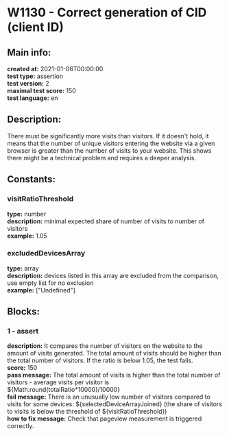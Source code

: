 # W1130 - Correct generation of CID (client ID)  
## Main info:  
**created at:** 2021-01-06T00:00:00  
**test type:** assertion  
**test version:** 2  
**maximal test score:** 150  
**test language:** en  
## Description:  
There must be significantly more visits than visitors. If it doesn't hold, it means that the number of unique visitors entering the website via a given browser is greater than the number of visits to your website. This shows there might be a technical problem and requires a deeper analysis.   
## Constants:  
### visitRatioThreshold
**type:** number  
**description:** minimal expected share of number of visits to number of visitors   
**example:** 1.05  
### excludedDevicesArray
**type:** array  
**description:** devices listed in this array are excluded from the comparison, use empty list for no exclusion   
**example:** ["Undefined"]  
## Blocks:  
### 1 - assert
**description:** It compares the number of visitors on the website to the amount of visits generated. The total amount of visits should be higher than the total number of visitors. If the ratio is below 1.05, the test fails.  
**score:** 150  
**pass message:** The total amount of visits is higher than the total number of visitors - average visits per visitor is ${Math.round(totalRatio\*10000)/10000}  
**fail message:** There is an unusually low number of visitors compared to visits for some devices: ${selectedDeviceArrayJoined} (the share of visitors to visits is below the threshold of ${visitRatioThreshold})  
**how to fix message:** Check that pageview measurement is triggered correctly.  
